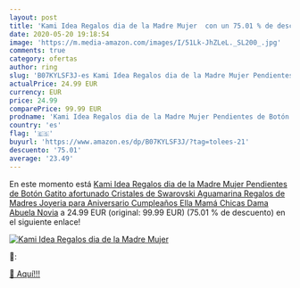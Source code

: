 ```yaml
---
layout: post
title: 'Kami Idea Regalos dia de la Madre Mujer  con un 75.01 % de descuento'
date: 2020-05-20 19:18:54
image: 'https://m.media-amazon.com/images/I/51Lk-JhZLeL._SL200_.jpg'
comments: true
category: ofertas
author: ring
slug: 'B07KYLSF3J-es Kami Idea Regalos dia de la Madre Mujer Pendientes de Botón Gatito afortunado Cristales de Swarovski Aguamarina Regalos de Madres Joyeria para Aniversario Cumpleaños Ella Mamá Chicas Dama Abuela Novia'
actualPrice: 24.99 EUR
currency: EUR
price: 24.99
comparePrice: 99.99 EUR
prodname: 'Kami Idea Regalos dia de la Madre Mujer Pendientes de Botón Gatito afortunado Cristales de Swarovski Aguamarina Regalos de Madres Joyeria para Aniversario Cumpleaños Ella Mamá Chicas Dama Abuela Novia'
country: 'es'
flag: '🇪🇸'
buyurl: 'https://www.amazon.es/dp/B07KYLSF3J/?tag=tolees-21'
descuento: '75.01'
average: '23.49'
---
```


En este momento está [Kami Idea Regalos dia de la Madre Mujer Pendientes de Botón Gatito afortunado Cristales de Swarovski Aguamarina Regalos de Madres Joyeria para Aniversario Cumpleaños Ella Mamá Chicas Dama Abuela Novia](https://www.amazon.es/dp/B07KYLSF3J/?tag=tolees-21) a 24.99 EUR (original: 99.99 EUR) (75.01 %  de descuento) en el siguiente enlace!

[![Kami Idea Regalos dia de la Madre Mujer ](https://m.media-amazon.com/images/I/51Lk-JhZLeL._SL200_.jpg)](https://www.amazon.es/dp/B07KYLSF3J/?tag=tolees-21)

🔎:


[🛒 Aquí!!!](https://www.amazon.es/dp/B07KYLSF3J/?tag=tolees-21)
